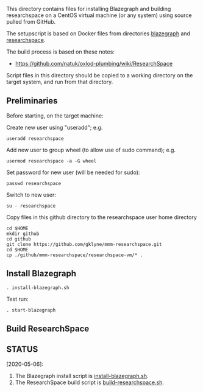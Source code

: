 This directory contains files for installing Blazegraph and building researchspace on a CentOS virtual machine (or any system) using source pulled from GitHub.

The setupscript is based on Docker files from directories [blazegraph](../blazegraph) and [researchspace](../researchspace).

The build process is based on these notes:

- https://github.com/natuk/oxlod-plumbing/wiki/ResearchSpace

Script files in this directory should be copied to a working directory on the target system, and run from that directory.

## Preliminaries

Before starting, on the target machine:

Create new user using "useradd"; e.g. 

    useradd researchspace

Add new user to group wheel (to allow use of sudo command); e.g.

    usermod researchspace -a -G wheel

Set password for new user (will be needed for sudo):

    passwd researchspace

Switch to new user:

    su - researchspace

Copy files in this github directory to the researchspace user home directory

    cd $HOME
    mkdir github
    cd github
    git clone https://github.com/gklyne/mmm-researchspace.git
    cd $HOME
    cp ./github/mmm-researchspace/researchspace-vm/* .


## Install Blazegraph

    . install-blazegraph.sh

Test run:

    . start-blazegraph


## Build ResearchSpace






## STATUS

[2020-05-06]:

1. The Blazegraph install script is [install-blazegraph.sh](./install-blazegraph.sh).
2. The ResearchSpace build script is [build-researchspace.sh](./build-researchspace.sh).

